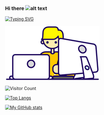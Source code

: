 ### Hi there ![alt text](https://kartheek-nadella.netlify.app/Icons/hand-wave.gif)

  
[![Typing SVG](https://readme-typing-svg.demolab.com?font=Fira+Code&duration=600&pause=1000&color=D8F7A7&background=FF000000&random=false&width=435&lines=This+is+Kartheek+Nadella;Focus+on+DSA+%26+Web+Development)](https://git.io/typing-svg)

![alt text](https://github.com/cart1997/cart1997/blob/main/Anim's/Designer.gif)

![Visitor Count](https://profile-counter.glitch.me/cart1997/count.svg)

[![Top Langs](https://github-readme-stats.vercel.app/api/top-langs/?username=cart1997&theme=dark)](https://github.com/anuraghazra/github-readme-stats)

[![My GitHub stats](https://github-readme-stats.vercel.app/api?username=cart1997&include_all_commits=true&count_private=true&theme=dark)](https://github.com/anuraghazra/github-readme-stats)
